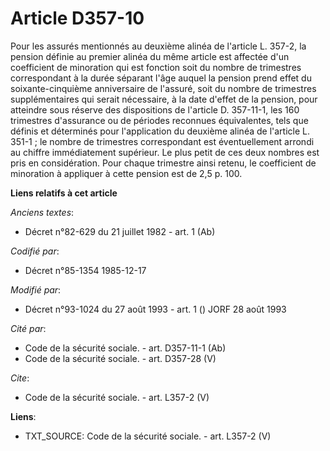 # Article D357-10

Pour les assurés mentionnés au deuxième alinéa de l'article L. 357-2, la pension définie au premier alinéa du même article
est affectée d'un coefficient de minoration qui est fonction soit du nombre de trimestres correspondant à la durée séparant
l'âge auquel la pension prend effet du soixante-cinquième anniversaire de l'assuré, soit du nombre de trimestres
supplémentaires qui serait nécessaire, à la date d'effet de la pension, pour atteindre sous réserve des dispositions de
l'article D. 357-11-1, les 160 trimestres d'assurance ou de périodes reconnues équivalentes, tels que définis et déterminés
pour l'application du deuxième alinéa de l'article L. 351-1 ; le nombre de trimestres correspondant est éventuellement
arrondi au chiffre immédiatement supérieur. Le plus petit de ces deux nombres est pris en considération. Pour chaque
trimestre ainsi retenu, le coefficient de minoration à appliquer à cette pension est de 2,5 p. 100.

**Liens relatifs à cet article**

_Anciens textes_:

  - Décret n°82-629 du 21 juillet 1982 - art. 1 (Ab)

_Codifié par_:

  - Décret n°85-1354 1985-12-17

_Modifié par_:

  - Décret n°93-1024 du 27 août 1993 - art. 1 () JORF 28 août 1993

_Cité par_:

  - Code de la sécurité sociale. - art. D357-11-1 (Ab)
  - Code de la sécurité sociale. - art. D357-28 (V)

_Cite_:

  - Code de la sécurité sociale. - art. L357-2 (V)

**Liens**:

  - TXT_SOURCE: Code de la sécurité sociale. - art. L357-2 (V)
